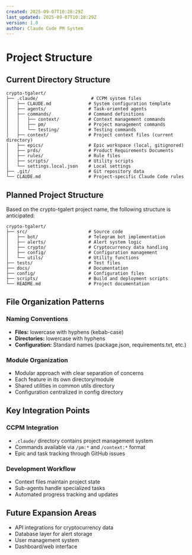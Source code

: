 ```yaml
---
created: 2025-09-07T10:28:29Z
last_updated: 2025-09-07T10:28:29Z
version: 1.0
author: Claude Code PM System
---
```


# Project Structure

## Current Directory Structure

```
crypto-tgalert/
├── .claude/                    # CCPM system files
│   ├── CLAUDE.md              # System configuration template
│   ├── agents/                # Task-oriented agents
│   ├── commands/              # Command definitions
│   │   ├── context/           # Context management commands
│   │   ├── pm/                # Project management commands
│   │   └── testing/           # Testing commands
│   ├── context/               # Project context files (current directory)
│   ├── epics/                 # Epic workspace (local, gitignored)
│   ├── prds/                  # Product Requirements Documents
│   ├── rules/                 # Rule files
│   ├── scripts/               # Utility scripts
│   └── settings.local.json    # Local settings
├── .git/                      # Git repository data
└── CLAUDE.md                  # Project-specific Claude Code rules
```

## Planned Project Structure

Based on the crypto-tgalert project name, the following structure is anticipated:

```
crypto-tgalert/
├── src/                       # Source code
│   ├── bot/                   # Telegram bot implementation
│   ├── alerts/                # Alert system logic
│   ├── crypto/                # Cryptocurrency data handling
│   ├── config/                # Configuration management
│   └── utils/                 # Utility functions
├── tests/                     # Test files
├── docs/                      # Documentation
├── config/                    # Configuration files
├── scripts/                   # Build and deployment scripts
└── README.md                  # Project documentation
```

## File Organization Patterns

### Naming Conventions
- **Files:** lowercase with hyphens (kebab-case)
- **Directories:** lowercase with hyphens
- **Configuration:** Standard names (package.json, requirements.txt, etc.)

### Module Organization
- Modular approach with clear separation of concerns
- Each feature in its own directory/module
- Shared utilities in common utils directory
- Configuration centralized in config directory

## Key Integration Points

### CCPM Integration
- `.claude/` directory contains project management system
- Commands available via `/pm:*` and `/context:*` format
- Epic and task tracking through GitHub issues

### Development Workflow
- Context files maintain project state
- Sub-agents handle specialized tasks
- Automated progress tracking and updates

## Future Expansion Areas
- API integrations for cryptocurrency data
- Database layer for alert storage
- User management system
- Dashboard/web interface